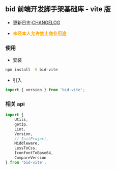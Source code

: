 ## bid 前端开发脚手架基础库 - vite 版

-   更新日志:[CHANGELOG](./CHANGELOG.md)

-   <font color=orange>**未经本人允许禁止商业用途**</font>

### 使用

-   安装

```sh
npm install -S bid-vite
```

-   引入

```js
import { version } from 'bid-vite';
```

### 相关 api

```javascript
import {
    Utils,
    getIp,
    Lint,
    Version,
    // InitProject,
    Middleware,
    LessToCss,
    IconfontToBase64,
    CompareVersion
} from 'bid-vite';
```
